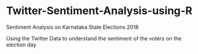 # Twitter-Sentiment-Analysis-using-R

Sentiment Analysis on Karnataka State Elections 2018 

Using the Twitter Data to understand the sentiment of the voters on the election day


